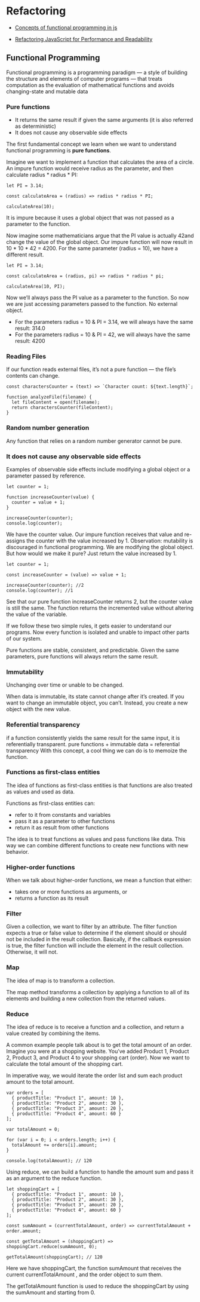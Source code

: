 # **Refactoring**

- [Concepts of functional programming in js](https://medium.com/the-renaissance-developer/concepts-of-functional-programming-in-javascript-6bc84220d2aa)

- [Refactoring JavaScript for Performance and Readability](https://dev.to/healeycodes/refactoring-javascript-for-performance-and-readability-with-examples-1hec)

## **Functional Programming**

Functional programming is a programming paradigm — a style of building the structure and elements of computer programs — that treats computation as the evaluation of mathematical functions and avoids changing-state and mutable data

### **Pure functions**

- It returns the same result if given the same arguments (it is also referred as deterministic)
- It does not cause any observable side effects

The first fundamental concept we learn when we want to understand functional programming is **pure functions**.

Imagine we want to implement a function that calculates the area of a circle. An impure function would receive radius as the parameter, and then calculate radius * radius * PI:

    let PI = 3.14;

    const calculateArea = (radius) => radius * radius * PI;

    calculateArea(10);

It is impure because it uses a global object that was not passed as a parameter to the function.

Now imagine some mathematicians argue that the PI value is actually 42and change the value of the global object.
Our impure function will now result in 10 * 10 * 42 = 4200. For the same parameter (radius = 10), we have a different result.

    let PI = 3.14;

    const calculateArea = (radius, pi) => radius * radius * pi;

    calculateArea(10, PI);

Now we’ll always pass the PI value as a parameter to the function. So now we are just accessing parameters passed to the function. No external object.

- For the parameters radius = 10 & PI = 3.14, we will always have the same result: 314.0
- For the parameters radius = 10 & PI = 42, we will always have the same result: 4200

### **Reading Files**

If our function reads external files, it’s not a pure function — the file’s contents can change.

    const charactersCounter = (text) => `Character count: ${text.length}`;

    function analyzeFile(filename) {
      let fileContent = open(filename);
      return charactersCounter(fileContent);
    }

### **Random number generation**

Any function that relies on a random number generator cannot be pure.

### **It does not cause any observable side effects**

Examples of observable side effects include modifying a global object or a parameter passed by reference.

    let counter = 1;

    function increaseCounter(value) {
      counter = value + 1;
    }

    increaseCounter(counter);
    console.log(counter);

We have the counter value. Our impure function receives that value and re-assigns the counter with the value increased by 1.
Observation: mutability is discouraged in functional programming.
We are modifying the global object. But how would we make it pure? Just return the value increased by 1.

    let counter = 1;

    const increaseCounter = (value) => value + 1;

    increaseCounter(counter); //2
    console.log(counter); //1

See that our pure function increaseCounter returns 2, but the counter value is still the same. The function returns the incremented value without altering the value of the variable.

If we follow these two simple rules, it gets easier to understand our programs. Now every function is isolated and unable to impact other parts of our system.

Pure functions are stable, consistent, and predictable. Given the same parameters, pure functions will always return the same result.

### **Immutability**

Unchanging over time or unable to be changed.

When data is immutable, its state cannot change after it’s created. If you want to change an immutable object, you can’t. Instead, you create a new object with the new value.

### **Referential transparency**

if a function consistently yields the same result for the same input, it is referentially transparent.
pure functions + immutable data = referential transparency
With this concept, a cool thing we can do is to memoize the function.

### **Functions as first-class entities**

The idea of functions as first-class entities is that functions are also treated as values and used as data.

Functions as first-class entities can:

- refer to it from constants and variables
- pass it as a parameter to other functions
- return it as result from other functions

The idea is to treat functions as values and pass functions like data. This way we can combine different functions to create new functions with new behavior.

### **Higher-order functions**

When we talk about higher-order functions, we mean a function that either:
- takes one or more functions as arguments, or
- returns a function as its result

### **Filter**

Given a collection, we want to filter by an attribute. The filter function expects a true or false value to determine if the element should or should not be included in the result collection. Basically, if the callback expression is true, the filter function will include the element in the result collection. Otherwise, it will not.

### **Map**

The idea of map is to transform a collection.

The map method transforms a collection by applying a function to all of its elements and building a new collection from the returned values.

### **Reduce**

The idea of reduce is to receive a function and a collection, and return a value created by combining the items.

A common example people talk about is to get the total amount of an order. Imagine you were at a shopping website. You’ve added Product 1, Product 2, Product 3, and Product 4 to your shopping cart (order). Now we want to calculate the total amount of the shopping cart.

In imperative way, we would iterate the order list and sum each product amount to the total amount.

    var orders = [
      { productTitle: "Product 1", amount: 10 },
      { productTitle: "Product 2", amount: 30 },
      { productTitle: "Product 3", amount: 20 },
      { productTitle: "Product 4", amount: 60 }
    ];

    var totalAmount = 0;

    for (var i = 0; i < orders.length; i++) {
      totalAmount += orders[i].amount;
    }

    console.log(totalAmount); // 120

Using reduce, we can build a function to handle the amount sum and pass it as an argument to the reduce function.

    let shoppingCart = [
      { productTitle: "Product 1", amount: 10 },
      { productTitle: "Product 2", amount: 30 },
      { productTitle: "Product 3", amount: 20 },
      { productTitle: "Product 4", amount: 60 }
    ];

    const sumAmount = (currentTotalAmount, order) => currentTotalAmount + order.amount;

    const getTotalAmount = (shoppingCart) => shoppingCart.reduce(sumAmount, 0);

    getTotalAmount(shoppingCart); // 120
Here we have shoppingCart, the function sumAmount that receives the current currentTotalAmount , and the order object to sum them.

The getTotalAmount function is used to reduce the shoppingCart by using the sumAmount and starting from 0.



